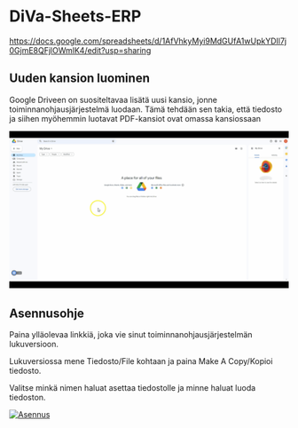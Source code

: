 # DiVa-Sheets-ERP
https://docs.google.com/spreadsheets/d/1AfVhkyMyi9MdGUfA1wUpkYDIl7j0GjmE8QFjlOWmlK4/edit?usp=sharing
## Uuden kansion luominen
Google Driveen on suositeltavaa lisätä uusi kansio, jonne toiminnanohjausjärjestelmä luodaan. Tämä tehdään sen takia, että tiedosto ja siihen myöhemmin luotavat PDF-kansiot ovat omassa kansiossaan

[![Uuden kansion luominen Driveen](https://github.com/SavoniaUAS/DiVa-Sheets-ERP/blob/main/uusiKansio.gif "Uuden kansion luominen Driveen")](http://https://github.com/SavoniaUAS/DiVa-Sheets-ERP/blob/main/uusiKansio.gif "Uuden kansion luominen Driveen")
## Asennusohje
Paina ylläolevaa linkkiä, joka vie sinut toiminnanohjausjärjestelmän lukuversioon.

Lukuversiossa mene Tiedosto/File kohtaan ja paina Make A Copy/Kopioi tiedosto.

Valitse minkä nimen haluat asettaa tiedostolle ja minne haluat luoda tiedoston. 

[![Asennus](https://github.com/SavoniaUAS/DiVa-Sheets-ERP/blob/main/AsennusGif.gif?raw=true "Asennus")](https://github.com/SavoniaUAS/DiVa-Sheets-ERP/blob/main/AsennusGif.gif?raw=true "Asennus")
